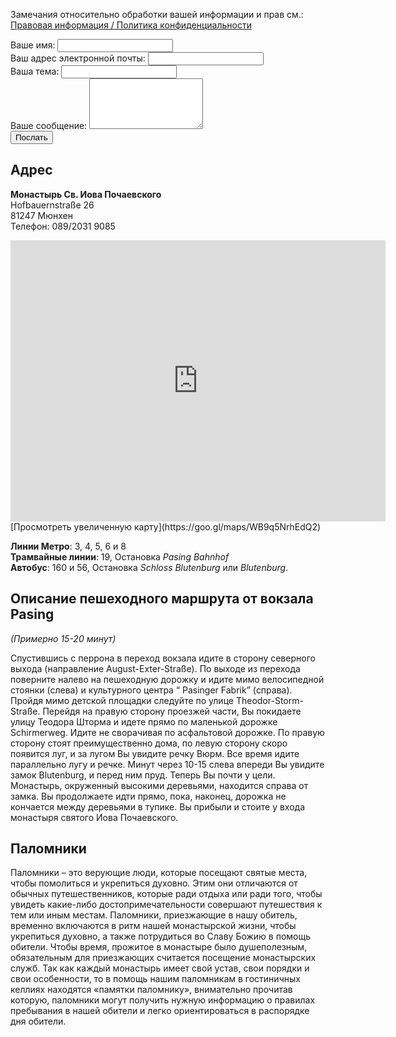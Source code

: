 Замечания относительно обработки вашей информации и прав см.: [Правовая информация / Политика конфиденциальности](/impressum)

<form accept-charset="UTF-8" action="https://formspree.io/kornilij@hiobmon.org" method="POST">
  <div class="form-group">
    <label>Ваше имя:</label>
    <input type="name" class="form-control" name="name">
  </div>
  <div class="form-group">
    <label>Ваш адрес электронной почты:</label>
    <input type="email" class="form-control" name="_replyto">
  </div>
  <div class="form-group">
    <label>Ваша тема:</label>
    <input type="subject" class="form-control" name="subject">
  </div>
  <div class="form-group">
    <label>Ваше сообщение:</label>
    <textarea type="text" class="form-control" rows="5 " name="message"></textarea>
  </div>
  <div class="form-group">
    <input type="hidden" name="utf8" value="✓">
    <input type="submit" class="btn btn-outline btn-block" value="Послать">
  </div>
</form>

## Адрес
 **Монастырь Св. Иова Почаевского**  
 Hofbauernstraße 26  
 81247 Мюнхен  
 Телефон: 089/2031 9085

<iframe src="https://www.google.com/maps/embed?pb=!1m18!1m12!1m3!1d2661.309965326017!2d11.456358315866535!3d48.16210697922545!2m3!1f0!2f0!3f0!3m2!1i1024!2i768!4f13.1!3m3!1m2!1s0x479e77f418578f67%3A0xe21d7180f139a652!2sHofbauernstra%C3%9Fe+26%2C+81247+M%C3%BCnchen!5e0!3m2!1sde!2sde!4v1535314716114" width="600" height="450" frameborder="0" style="border:0" allowfullscreen></iframe>
[Просмотреть увеличенную карту](https://goo.gl/maps/WB9q5NrhEdQ2)

**Линии Метро**: 3, 4, 5, 6 и 8  
**Трамвайные линии**: 19, Остановка _Pasing Bahnhof_  
**Автобус**: 160 и 56, Остановка _Schloss Blutenburg_ или _Blutenburg_.

## Описание пешеходного маршрута от вокзала Pasing
_(Примерно 15-20 минут)_  

Спустившись с перрона в переход вокзала идите в сторону северного выхода
(направление August-Exter-Straße). По выходе из перехода поверните налево на
пешеходную дорожку и идите мимо велосипедной стоянки (слева) и культурного центра
“ Pasinger Fabrik” (справа). Пройдя мимо детской площадки следуйте по улице
Theodor-Storm-Straße. Перейдя на правую сторону проезжей части, Вы покидаете
улицу Теодора Шторма и идете прямо по маленькой дорожке Schirmerweg.
Идите не сворачивая по асфальтовой дорожке. По правую сторону стоят
преимущественно дома, по левую сторону скоро появится луг, и за
лугом Вы увидите речку Вюрм. Все время идите параллельно лугу и
речке. Минут через 10-15 слева впереди Вы увидите замок Blutenburg,
и перед ним пруд. Теперь Вы почти у цели. Монастырь, окруженный высокими
деревьями, находится справа от замка. Вы продолжаете идти прямо, пока,
наконец, дорожка не кончается между деревьями в тупике. Вы прибыли и
стоите у входа монастыря святого Иова Почаевского.

## Паломники
Паломники – это верующие люди, которые посещают святые места, чтобы помолиться и укрепиться духовно. Этим они отличаются от обычных путешественников, которые ради отдыха или ради того, чтобы увидеть какие-либо достопримечательности совершают путешествия к тем или иным местам. Паломники, приезжающие в нашу обитель, временно включаются в ритм нашей монастырской жизни, чтобы укрепиться духовно, а также потрудиться во Славу Божию в помощь обители. Чтобы время, прожитое в монастыре было душеполезным, обязательным для приезжающих считается посещение монастырских служб. Так как каждый монастырь имеет свой устав, свои порядки и свои особенности, то в помощь нашим паломникам в  гостиничных келлиях находятся «памятки паломнику», внимательно прочитав которую, паломники могут получить нужную информацию о правилах пребывания в нашей обители и легко ориентироваться в распорядке дня обители.
